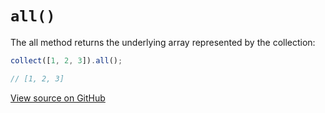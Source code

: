 # `all()`

The all method returns the underlying array represented by the collection:

```js
collect([1, 2, 3]).all();

// [1, 2, 3]
```




[View source on GitHub](https://github.com/ecrmnn/collect.js/blob/master/src/methods/all.js)